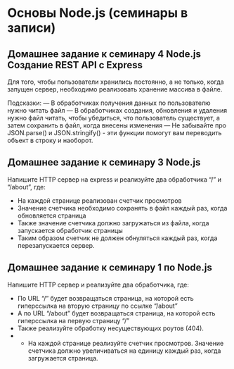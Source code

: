 # Основы Node.js (семинары в записи)


## Домашнее задание к семинару 4 Node.js Создание REST API с Express

Для того, чтобы пользователи хранились постоянно, а не только, когда запущен сервер, необходимо реализовать хранение массива в файле.

Подсказки:
— В обработчиках получения данных по пользователю нужно читать файл
— В обработчиках создания, обновления и удаления нужно файл читать, чтобы убедиться, что пользователь существует, а затем сохранить в файл, когда внесены изменения
— Не забывайте про JSON.parse() и JSON.stringify() - эти функции помогут вам переводить объект в строку и наоборот.



## Домашнее задание к семинару 3 Node.js

Напишите HTTP сервер на express и реализуйте два обработчика “/” и “/about”, где:

- На каждой странице реализован счетчик просмотров  
- Значение счетчика необходимо сохранять в файл каждый раз, когда обновляется страница  
- Также значение счетчика должно загружаться из файла, когда запускается обработчик страницы  
- Таким образом счетчик не должен обнуляться каждый раз, когда перезапускается сервер.


## Домашнее задание к семинару 1 по Node.js

Напишите HTTP сервер и реализуйте два обработчика, где:  
- По URL “/” будет возвращаться страница, на которой есть гиперссылка на вторую страницу по ссылке “/about”  
- А по URL “/about” будет возвращаться страница, на которой есть гиперссылка на первую страницу “/”  
- Также реализуйте обработку несуществующих роутов (404).  
- * На каждой странице реализуйте счетчик просмотров. Значение счетчика должно увеличиваться на единицу каждый раз, когда загружается страница.